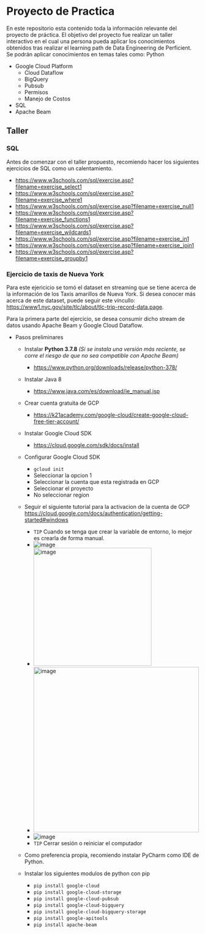 # Proyecto de Practica
En este repositorio esta contenido toda la información relevante del proyecto de práctica. El objetivo del proyecto fue realizar un taller interactivo en el cual una persona pueda aplicar los conocimientos obtenidos tras realizar el learning path de Data Engineering de Perficient. 
Se podrán aplicar conocimientos en temas tales como:
Python
* Google Cloud Platform
  * Cloud Dataflow
  * BigQuery
  * Pubsub
  * Permisos
  * Manejo de Costos
* SQL
* Apache Beam

## Taller ##
### SQL ###
Antes de comenzar con el taller propuesto, recomiendo hacer los siguientes ejercicios de SQL como un calentamiento.
* https://www.w3schools.com/sql/exercise.asp?filename=exercise_select1 
* https://www.w3schools.com/sql/exercise.asp?filename=exercise_where1 
* https://www.w3schools.com/sql/exercise.asp?filename=exercise_null1 
* https://www.w3schools.com/sql/exercise.asp?filename=exercise_functions1 
* https://www.w3schools.com/sql/exercise.asp?filename=exercise_wildcards1 
* https://www.w3schools.com/sql/exercise.asp?filename=exercise_in1 
* https://www.w3schools.com/sql/exercise.asp?filename=exercise_join1 
* https://www.w3schools.com/sql/exercise.asp?filename=exercise_groupby1 

### Ejercicio de taxis de Nueva York ###
Para este ejericicio se tomó el dataset en streaming que se tiene acerca de la información de los Taxis amarillos de Nueva York. Si desea conocer más acerca de este dataset, puede seguir este víncullo: https://www1.nyc.gov/site/tlc/about/tlc-trip-record-data.page.

Para la primera parte del ejercicio, se desea consumir dicho stream de datos usando Apache Beam y Google Cloud Dataflow.
  * Pasos preliminares
    * Instalar **Python 3.7.8** *(Si se instala una versión más reciente, se corre el riesgo de que no sea compatible con Apache Beam)*
      * https://www.python.org/downloads/release/python-378/
    * Instalar Java 8
      * https://www.java.com/es/download/ie_manual.jsp
    * Crear cuenta gratuita de GCP
      * https://k21academy.com/google-cloud/create-google-cloud-free-tier-account/
    * Instalar Google Cloud SDK
      * https://cloud.google.com/sdk/docs/install
    * Configurar Google Cloud SDK
      *  `gcloud init` 
      *  Seleccionar la opcion 1
      *  Seleccionar la cuenta que esta registrada en GCP
      *  Seleccionar el proyecto
      *  No seleccionar region
    * Seguir el siguiente tutorial para la activacion de la cuenta de GCP https://cloud.google.com/docs/authentication/getting-started#windows
      * `TIP` Cuando se tenga que crear la variable de entorno, lo mejor es crearla de forma manual.
       * ![image](https://user-images.githubusercontent.com/35697253/146488498-2ac18e38-4403-4252-a698-6d7393db423b.png)
       * <img width="308" alt="image" src="https://user-images.githubusercontent.com/35697253/146488572-9a4bba6b-cabb-4524-aed6-3c7879f4cc8b.png">
       * <img width="432" alt="image" src="https://user-images.githubusercontent.com/35697253/146488794-08dc8a1b-9b94-4290-80fc-1f6bb07b3f12.png">
       * ![image](https://user-images.githubusercontent.com/35697253/146488950-55c36d27-402a-42bf-89f8-29382a37910f.png)
      * `TIP` Cerrar sesión o reiniciar el computador




    * Como preferencia propia, recomiendo instalar PyCharm como IDE de Python.
    * Instalar los siguientes modulos de python con pip
      * `pip install google-cloud`
      * `pip install google-cloud-storage`
      * `pip install google-cloud-pubsub`
      * `pip install google-cloud-bigquery`
      * `pip install google-cloud-bigquery-storage`
      * `pip install google-apitools`
      * `pip install apache-beam `
     
